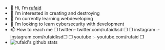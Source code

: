 - 👋 Hi, I’m [rufaid](https://youtube.com/c/rufaid)
- 👀 I’m interested in creating and destroying
- 🌱 I’m currently learning webdeveloping 
- 💞️ I’m looking to learn cybersecurity with development
- 📫 How to reach me ❒ twitter:- twitter.com/rufaidksd ❒ ❒ instagram :- instagram.com/rufaidksd❒ ❒ youtube :- youtube.com/rufaid ❒
- ![rufaid's github stats](https://github-readme-stats.vercel.app/api?username=rufaidksd&prs&count_private=true&show_icons=true&theme=dark) 

<!---
rufaidksd/rufaidksd is a ✨ special ✨ repository because its `README.md` (this file) appears on your GitHub profile.
You can click the Preview link to take a look at your changes.
--->
